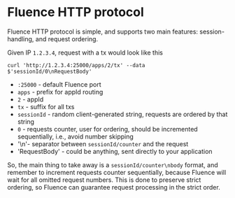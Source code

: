 # Fluence HTTP protocol

Fluence HTTP protocol is simple, and supports two main features: session-handling, and request ordering.

Given IP `1.2.3.4`, request with a tx would look like this

```
curl 'http://1.2.3.4:25000/apps/2/tx' --data $'sessionId/0\nRequestBody'
```

- `:25000` - default Fluence port
- `apps` - prefix for appId routing
- `2` - appId
- `tx` - suffix for all txs
- `sessionId` - random client-generated string, requests are ordered by that string
- `0` - requests counter, user for ordering, should be incremented sequentially, i.e., avoid number skipping
- '\n'- separator between `sessionId/counter` and the request
- 'RequestBody' - could be anything, sent directly to your application

So, the main thing to take away is a `sessionId/counter\nbody` format, and remember to increment requests counter sequentially, because Fluence will wait for all omitted request numbers. This is done to preserve strict ordering, so Fluence can guarantee request processing in the strict order.
